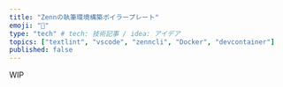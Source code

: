 ```yaml
---
title: "Zennの執筆環境構築ボイラープレート"
emoji: "📑"
type: "tech" # tech: 技術記事 / idea: アイデア
topics: ["textlint", "vscode", "zenncli", "Docker", "devcontainer"]
published: false
---
```


WIP
